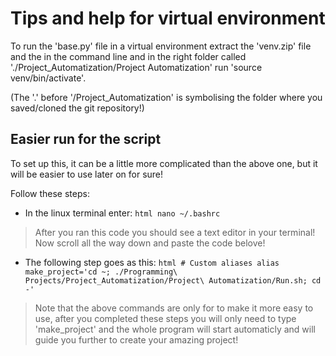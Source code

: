 # Tips and help for virtual environment

To run the 'base.py' file in a virtual environment extract the 'venv.zip' file and the in the command line and in the right folder called './Project_Automatization/Project Automatization' run 'source venv/bin/activate'. 

(The '.' before '/Project_Automatization' is symbolising the folder where you saved/cloned the git repository!)

## Easier run for the script

To set up this, it can be a little more complicated than the above one, but it will be easier to use later on for sure! 

Follow these steps:
- In the linux terminal enter:
        ```html
        nano ~/.bashrc
        ```
>   After you ran this code you should see a text editor in your terminal! Now scroll all the way down and paste the code belove!
- The following step goes as this:
        ```html
        # Custom aliases
        alias make_project='cd ~; ./Programming\ Projects/Project_Automatization/Project\ Automatization/Run.sh; cd -'
        ```
>   Note that the above commands are only for to make it more easy to use, after you completed these steps you will only need to type 'make_project' and the whole program will start automaticly and will guide you further to create your amazing project!